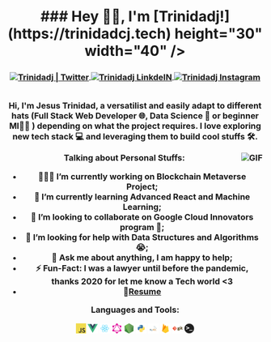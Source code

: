 <h1 align="center">### Hey 👋🏽, I'm [Trinidadj!](https://trinidadcj.tech)  height="30" width="40" /> </h1><h3 align="center">

<a href="https://twitter.com/triinidadr">
  <img align="center" alt="Trinidadj | Twitter" width="22px" src="https://cdn.jsdelivr.net/npm/simple-icons@v3/icons/twitter.svg" />
</a>
<a href="https://www.linkedin.com/in/trinidadjr/">
  <img align="center" alt="Trinidadj LinkdeIN" width="22px" src="https://cdn.jsdelivr.net/npm/simple-icons@v3/icons/linkedin.svg" />
</a>
<a href="https://www.instagram.com/trinidadrgz/">
  <img align="center" alt="Trinidadj Instagram" width="22px" src="https://cdn.jsdelivr.net/npm/simple-icons@v3/icons/instagram.svg" />
</a>

<br />
<br />

Hi, I'm Jesus Trinidad, a versatilist and easily adapt to different hats (Full Stack Web Developer 🌐, Data Science 🤖 or beginner Ml🐱‍💻 ) depending on what the project requires. I love exploring new tech stack 💻 and leveraging them to build cool stuffs 🛠️.

  <img align="right" alt="GIF" src="https://media.giphy.com/media/g1G1FpVnYCTtaTXWWm/giphy.gif" />
  
**Talking about Personal Stuffs:**

- 👨🏽‍💻 I’m currently working on Blockchain Metaverse Project;
- 🌱 I’m currently learning Advanced React and Machine Learning; 
- 👯 I’m looking to collaborate on Google Cloud Innovators program 🤝;
- 🤔 I’m looking for help with Data Structures and Algorithms 😭;
- 💬 Ask me about anything, I am happy to help;
- ⚡️ Fun-Fact: I was a lawyer until before the pandemic, thanks 2020 for let me know a Tech world <3 
- 📝[Resume]()

**Languages and Tools:**  

<code><img height="20" src="https://raw.githubusercontent.com/github/explore/80688e429a7d4ef2fca1e82350fe8e3517d3494d/topics/javascript/javascript.png"></code>
<code><img height="20" src="https://raw.githubusercontent.com/github/explore/80688e429a7d4ef2fca1e82350fe8e3517d3494d/topics/vue/vue.png"></code>
<code><img height="20" src="https://raw.githubusercontent.com/github/explore/80688e429a7d4ef2fca1e82350fe8e3517d3494d/topics/react/react.png"></code>
<code><img height="20" src="https://raw.githubusercontent.com/github/explore/5c058a388828bb5fde0bcafd4bc867b5bb3f26f3/topics/graphql/graphql.png"></code>
<code><img height="20" src="https://raw.githubusercontent.com/github/explore/80688e429a7d4ef2fca1e82350fe8e3517d3494d/topics/nodejs/nodejs.png"></code>
<code><img height="20" src="https://raw.githubusercontent.com/github/explore/80688e429a7d4ef2fca1e82350fe8e3517d3494d/topics/python/python.png"></code>
<code><img height="20" src="https://raw.githubusercontent.com/github/explore/80688e429a7d4ef2fca1e82350fe8e3517d3494d/topics/mysql/mysql.png"></code>
<code><img height="20" src="https://raw.githubusercontent.com/github/explore/80688e429a7d4ef2fca1e82350fe8e3517d3494d/topics/firebase/firebase.png"></code>
<code><img height="20" src="https://raw.githubusercontent.com/github/explore/80688e429a7d4ef2fca1e82350fe8e3517d3494d/topics/git/git.png"></code>
<code><img height="20" src="https://raw.githubusercontent.com/github/explore/80688e429a7d4ef2fca1e82350fe8e3517d3494d/topics/terminal/terminal.png"></code>


